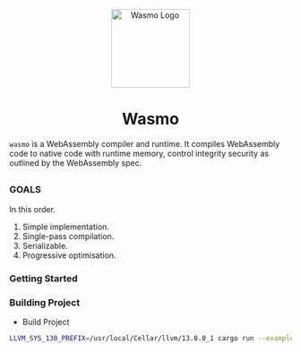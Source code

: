 <div align="center">
    <a href="#" target="_blank">
        <img src="https://raw.githubusercontent.com/appcypher/wasmo-old/master/media/wasmo.png" alt="Wasmo Logo" width="140" height="140"></img>
    </a>
</div>

<h1 align="center">Wasmo</h1>

`wasmo` is a WebAssembly compiler and runtime. It compiles WebAssembly code to native code with runtime memory, control integrity security as outlined by the WebAssembly spec.

##

### GOALS

In this order.

1. Simple implementation.
2. Single-pass compilation.
3. Serializable.
4. Progressive optimisation.

### Getting Started

### Building Project

- Build Project

```sh
LLVM_SYS_130_PREFIX=/usr/local/Cellar/llvm/13.0.0_1 cargo run --example module
```
